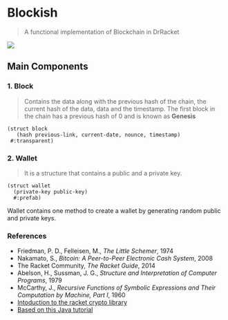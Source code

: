 #  Blockish 

> A functional implementation of Blockchain in DrRacket

![](https://miro.medium.com/max/1399/1*627BG-7qMtaXNsX0n41C6Q.png)

## Main Components

### 1. Block 
> Contains the data along with the previous hash of the chain, the current hash of the data, data and  the timestamp.
> The first block in the chain has a previous hash of 0 and is known as <b>Genesis</b>

```racket
(struct block
   (hash previous-link, current-date, nounce, timestamp)
 #:transparent)
```
### 2. Wallet
> It is a structure that contains a public and a private key.
```racket
(struct wallet
  (private-key public-key)
  #:prefab)
```
Wallet contains one method to create a wallet by generating random public and private keys.

### References
- Friedman, P. D., Felleisen, M.,  _The Little Schemer_, 1974
- Nakamato, S., _Bitcoin: A Peer-to-Peer Electronic Cash System_, 2008
- The Racket Community, _The Racket Guide_, 2014
- Abelson, H., Sussman, J. G., _Structure and Interpretation of Computer Programs_, 1979
- McCarthy, J., _Recursive Functions of Symbolic Expressions and Their Computation by Machine, Part I_, 1960
- [Intoduction to the racket crypto library](https://rmculpepper.github.io/crypto/intro.html)
- [Based on this Java tutorial](https://medium.com/programmers-blockchain/create-simple-blockchain-java-tutorial-from-scratch-6eeed3cb03fa)
